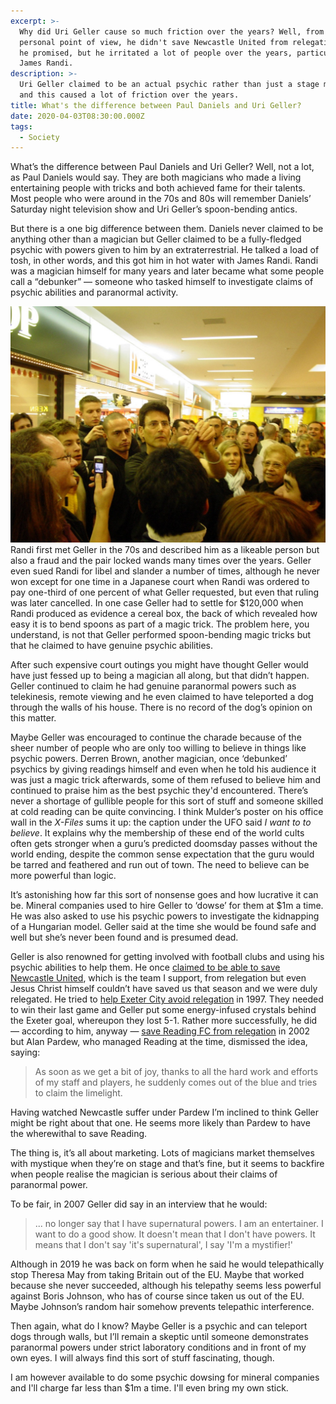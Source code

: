 ```yaml
---
excerpt: >-
  Why did Uri Geller cause so much friction over the years? Well, from my
  personal point of view, he didn't save Newcastle United from relegation like
  he promised, but he irritated a lot of people over the years, particularly
  James Randi.
description: >-
  Uri Geller claimed to be an actual psychic rather than just a stage magician
  and this caused a lot of friction over the years.
title: What's the difference between Paul Daniels and Uri Geller?
date: 2020-04-03T08:30:00.000Z
tags:
  - Society
---
```

What’s the difference between Paul Daniels and Uri Geller? Well, not a lot, as Paul Daniels would say. They are both magicians who made a living entertaining people with tricks and both achieved fame for their talents. Most people who were around in the 70s and 80s will remember Daniels’ Saturday night television show and Uri Geller’s spoon-bending antics.

But there is a one big difference between them. Daniels never claimed to be anything other than a magician but Geller claimed to be a fully-fledged psychic with powers given to him by an extraterrestrial. He talked a load of tosh, in other words, and this got him in hot water with James Randi. Randi was a magician himself for many years and later became what some people call a “debunker” — someone who tasked himself to investigate claims of psychic abilities and paranormal activity.  

![Uri Geller bending spoons.](/assets/images/posts/2020/04/2020-04-03-uri-geller.jpg "class=s66 right|@itemprop=image")Randi first met Geller in the 70s and described him as a likeable person but also a fraud and the pair locked wands many times over the years. Geller even sued Randi for libel and slander a number of times, although he never won except for one time in a Japanese court when Randi was ordered to pay one-third of one percent of what Geller requested, but even that ruling was later cancelled. In one case Geller had to settle for $120,000 when Randi produced as evidence a cereal box, the back of which revealed how easy it is to bend spoons as part of a magic trick. The problem here, you understand, is not that Geller performed spoon-bending magic tricks but that he claimed to have genuine psychic abilities.

After such expensive court outings you might have thought Geller would have just fessed up to being a magician all along, but that didn’t happen. Geller continued to claim he had genuine paranormal powers such as telekinesis, remote viewing and he even claimed to have teleported a dog through the walls of his house. There is no record of the dog’s opinion on this matter.

Maybe Geller was encouraged to continue the charade because of the sheer number of people who are only too willing to believe in things like psychic powers. Derren Brown, another magician, once ‘debunked’ psychics by giving readings himself and even when he told his audience it was just a magic trick afterwards, some of them refused to believe him and continued to praise him as the best psychic they'd encountered. There’s never a shortage of gullible people for this sort of stuff and someone skilled at cold reading can be quite convincing. I think Mulder’s poster on his office wall in the *X-Files* sums it up: the caption under the UFO said *I want to to believe*. It explains why the membership of these end of the world cults often gets stronger when a guru’s predicted doomsday passes without the world ending, despite the common sense expectation that the guru would be tarred and feathered and run out of town. The need to believe can be more powerful than logic.

It’s astonishing how far this sort of nonsense goes and how lucrative it can be. Mineral companies used to hire Geller to ‘dowse’ for them at $1m a time. He was also asked to use his psychic powers to investigate the kidnapping of a Hungarian model. Geller said at the time she would be found safe and well but she’s never been found and is presumed dead.

Geller is also renowned for getting involved with football clubs and using his psychic abilities to help them. He once [claimed to be able to save Newcastle United](https://web.archive.org/web/20150620234050/https://uk.eurosport.yahoo.com/news/israeli-psychic-uri-geller-thinks-save-newcastle-utd-022210457--spt.html), which is the team I support, from relegation but even Jesus Christ himself couldn’t have saved us that season and we were duly relegated. He tried to [help Exeter City avoid relegation](http://news.bbc.co.uk/sport1/hi/football/teams/e/exeter_city/1998170.stm) in 1997. They needed to win their last game and Geller put some energy-infused crystals behind the Exeter goal, whereupon they lost 5-1. Rather more successfully, he did — according to him, anyway — [save Reading FC from relegation](https://www.getreading.co.uk/news/reading-berkshire-news/pick-past-remember-uri-gellers-11062788) in 2002 but Alan Pardew, who managed Reading at the time, dismissed the idea, saying:

> As soon as we get a bit of joy, thanks to all the hard work and efforts of my staff and players, he suddenly comes out of the blue and tries to claim the limelight.

Having watched Newcastle suffer under Pardew I’m inclined to think Geller might be right about that one. He seems more likely than Pardew to have the wherewithal to save Reading.

The thing is, it’s all about marketing. Lots of magicians market themselves with mystique when they’re on stage and that’s fine, but it seems to backfire when people realise the magician is serious about their claims of paranormal power.

To be fair, in 2007 Geller did say in an interview that he would:

> ... no longer say that I have supernatural powers. I am an entertainer. I want to do a good show. It doesn't mean that I don't have powers. It means that I don't say 'it's supernatural', I say 'I'm a mystifier!'

Although in 2019 he was back on form when he said he would telepathically stop Theresa May from taking Britain out of the EU. Maybe that worked because she never succeeded, although his telepathy seems less powerful against Boris Johnson, who has of course since taken us out of the EU. Maybe Johnson’s random hair somehow prevents telepathic interference.

Then again, what do I know? Maybe Geller is a psychic and can teleport dogs through walls, but I’ll remain a skeptic until someone demonstrates paranormal powers under strict laboratory conditions and in front of my own eyes. I will always find this sort of stuff fascinating, though.

I am however available to do some psychic dowsing for mineral companies and I'll charge far less than $1m a time. I'll even bring my own stick.

